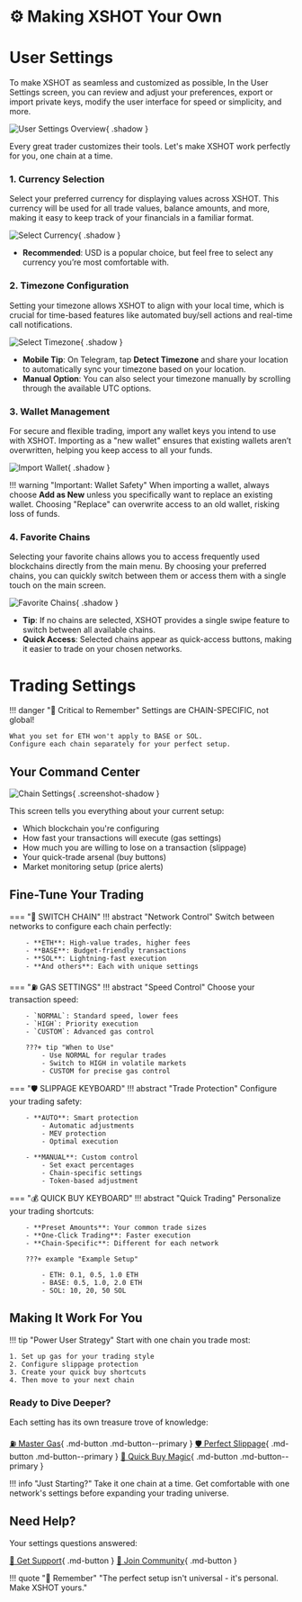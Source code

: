 # ⚙️ Making XSHOT Your Own

# User Settings

To make XSHOT as seamless and customized as possible,
In the User Settings screen, you can review and adjust your preferences, export or import private keys, modify the user interface for speed or simplicity, and more.

![User Settings Overview](../assets/settings/users-settings.png){ .shadow }

Every great trader customizes their tools. Let's make XSHOT work perfectly for you, one chain at a time.

### 1. Currency Selection

Select your preferred currency for displaying values across XSHOT. This currency will be used for all trade values, balance amounts, and more, making it easy to keep track of your financials in a familiar format.

![Select Currency](../assets/settings/currency.png){ .shadow }

- **Recommended**: USD is a popular choice, but feel free to select any currency you’re most comfortable with.

### 2. Timezone Configuration

Setting your timezone allows XSHOT to align with your local time, which is crucial for time-based features like automated buy/sell actions and real-time call notifications.

![Select Timezone](../assets/settings/timezone.png){ .shadow }

- **Mobile Tip**: On Telegram, tap **Detect Timezone** and share your location to automatically sync your timezone based on your location.
- **Manual Option**: You can also select your timezone manually by scrolling through the available UTC options.

### 3. Wallet Management

For secure and flexible trading, import any wallet keys you intend to use with XSHOT. Importing as a "new wallet" ensures that existing wallets aren’t overwritten, helping you keep access to all your funds.

![Import Wallet](../assets/settings/import-wallet.png){ .shadow }

!!! warning "Important: Wallet Safety"
    When importing a wallet, always choose **Add as New** unless you specifically want to replace an existing wallet. Choosing "Replace" can overwrite access to an old wallet, risking loss of funds.

### 4. Favorite Chains

Selecting your favorite chains allows you to access frequently used blockchains directly from the main menu. By choosing your preferred chains, you can quickly switch between them or access them with a single touch on the main screen.

![Favorite Chains](../assets/settings/fav-chains.png){ .shadow }

- **Tip**: If no chains are selected, XSHOT provides a single swipe feature to switch between all available chains.
- **Quick Access**: Selected chains appear as quick-access buttons, making it easier to trade on your chosen networks.

# Trading Settings

!!! danger "🚨 Critical to Remember"
    Settings are CHAIN-SPECIFIC, not global!

    What you set for ETH won't apply to BASE or SOL.
    Configure each chain separately for your perfect setup.

## Your Command Center
![Chain Settings](../../assets/settings/settings.png){ .screenshot-shadow }

This screen tells you everything about your current setup:

- Which blockchain you're configuring
- How fast your transactions will execute (gas settings)
- How much you are willing to lose on a transaction (slippage)
- Your quick-trade arsenal (buy buttons)
- Market monitoring setup (price alerts)

## Fine-Tune Your Trading

=== "🔄 SWITCH CHAIN"
    !!! abstract "Network Control"
        Switch between networks to configure each chain perfectly:

        - **ETH**: High-value trades, higher fees
        - **BASE**: Budget-friendly transactions
        - **SOL**: Lightning-fast execution
        - **And others**: Each with unique settings

=== "⛽ GAS SETTINGS"
    !!! abstract "Speed Control"
        Choose your transaction speed:

        - `NORMAL`: Standard speed, lower fees
        - `HIGH`: Priority execution
        - `CUSTOM`: Advanced gas control

        ???+ tip "When to Use"
            - Use NORMAL for regular trades
            - Switch to HIGH in volatile markets
            - CUSTOM for precise gas control

=== "🛡️ SLIPPAGE KEYBOARD"
    !!! abstract "Trade Protection"
        Configure your trading safety:

        - **AUTO**: Smart protection
            - Automatic adjustments
            - MEV protection
            - Optimal execution

        - **MANUAL**: Custom control
            - Set exact percentages
            - Chain-specific settings
            - Token-based adjustment

=== "💰 QUICK BUY KEYBOARD"
    !!! abstract "Quick Trading"
        Personalize your trading shortcuts:

        - **Preset Amounts**: Your common trade sizes
        - **One-Click Trading**: Faster execution
        - **Chain-Specific**: Different for each network

        ???+ example "Example Setup"

            - ETH: 0.1, 0.5, 1.0 ETH
            - BASE: 0.5, 1.0, 2.0 ETH
            - SOL: 10, 20, 50 SOL



## Making It Work For You

!!! tip "Power User Strategy"
    Start with one chain you trade most:

    1. Set up gas for your trading style
    2. Configure slippage protection
    3. Create your quick buy shortcuts
    4. Then move to your next chain

### Ready to Dive Deeper?

Each setting has its own treasure trove of knowledge:

[⛽ Master Gas](../user-guide/gas-fee-configuration.md){ .md-button .md-button--primary }
[🛡️ Perfect Slippage](../user-guide/slippage-settings.md){ .md-button .md-button--primary }
[💨 Quick Buy Magic](../user-guide/quick-buy-keyboard.md){ .md-button .md-button--primary }

!!! info "Just Starting?"
    Take it one chain at a time. Get comfortable with one network's settings before expanding your trading universe.

## Need Help?

Your settings questions answered:

[📱 Get Support](https://t.me/Xshot_trading){ .md-button }
[👥 Join Community](https://t.me/xerc20){ .md-button }

!!! quote "🎯 Remember"
    "The perfect setup isn't universal - it's personal. Make XSHOT yours."
